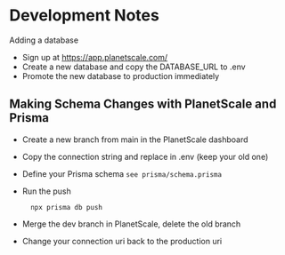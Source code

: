 # Development Notes

Adding a database

- Sign up at https://app.planetscale.com/
- Create a new database and copy the DATABASE_URL to .env
- Promote the new database to production immediately

## Making Schema Changes with PlanetScale and Prisma

- Create a new branch from main in the PlanetScale dashboard
- Copy the connection string and replace in .env (keep your old one)
- Define your Prisma schema `see prisma/schema.prisma`
- Run the push

        npx prisma db push

- Merge the dev branch in PlanetScale, delete the old branch
- Change your connection uri back to the production uri
